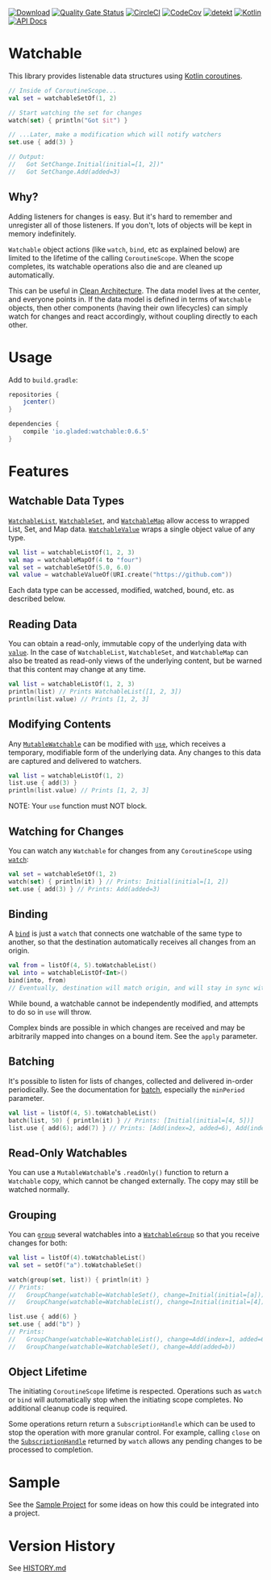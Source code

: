 [![Download](https://api.bintray.com/packages/gladed/watchable/watchable/images/download.svg?version=0.6.5)](https://bintray.com/gladed/watchable/watchable/0.6.5/link)
[![Quality Gate Status](https://sonarcloud.io/api/project_badges/measure?project=gladed_watchable&metric=alert_status)](https://sonarcloud.io/dashboard?id=gladed_watchable)
[![CircleCI](https://circleci.com/gh/gladed/watchable.svg?style=svg)](https://circleci.com/gh/gladed/watchable)
[![CodeCov](https://codecov.io/github/gladed/watchable/coverage.svg?branch=master)](https://codecov.io/github/gladed/watchable)
[![detekt](https://img.shields.io/badge/code%20style-%E2%9D%A4-FF4081.svg)](https://arturbosch.github.io/detekt/)
[![Kotlin](https://img.shields.io/badge/Kotlin-1.3.21-blue.svg)](https://kotlinlang.org/)
[![API Docs](https://img.shields.io/badge/API_Docs-latest-purple.svg)](https://gladed.github.io/watchable/latest/io.gladed.watchable/)

# Watchable

This library provides listenable data structures using [Kotlin coroutines](https://kotlinlang.org/docs/reference/coroutines-overview.html).

```kotlin
// Inside of CoroutineScope...
val set = watchableSetOf(1, 2)

// Start watching the set for changes
watch(set) { println("Got $it") }

// ...Later, make a modification which will notify watchers
set.use { add(3) }

// Output:
//   Got SetChange.Initial(initial=[1, 2])"
//   Got SetChange.Add(added=3)
```

## Why?

Adding listeners for changes is easy. But it's hard to remember and unregister all of those listeners. If you don't, lots of objects will be kept in memory indefinitely.

`Watchable` object actions (like `watch`, `bind`, etc as explained below) are limited to the lifetime of the calling `CoroutineScope`. When the scope completes, its watchable operations also die and are cleaned up automatically.

This can be useful in [Clean Architecture](https://blog.cleancoder.com/uncle-bob/2012/08/13/the-clean-architecture.html). The data model lives at the center, and everyone points in. If the data model is defined in terms of `Watchable` objects, then other components (having their own lifecycles) can simply watch for changes and react accordingly, without coupling directly to each other.

# Usage

Add to `build.gradle`:

```gradle
repositories {
    jcenter()
}

dependencies {
    compile 'io.gladed:watchable:0.6.5'
}
```

# Features

## Watchable Data Types

[`WatchableList`](https://gladed.github.io/watchable/latest/io.gladed.watchable/-watchable-list/), [`WatchableSet`](https://gladed.github.io/watchable/latest/io.gladed.watchable/-watchable-set/), and [`WatchableMap`](https://gladed.github.io/watchable/latest/io.gladed.watchable/-watchable-map/) allow access to wrapped List, Set, and Map data. [`WatchableValue`](https://gladed.github.io/watchable/latest/io.gladed.watchable/-watchable-value/) wraps a single object value of any type.

```kotlin
val list = watchableListOf(1, 2, 3)
val map = watchableMapOf(4 to "four")
val set = watchableSetOf(5.0, 6.0)
val value = watchableValueOf(URI.create("https://github.com"))
```

Each data type can be accessed, modified, watched, bound, etc. as described below.

## Reading Data

You can obtain a read-only, immutable copy of the underlying data with [`value`](https://gladed.github.io/watchable/latest/io.gladed.watchable/-watchable/value.html). In the case of `WatchableList`, `WatchableSet`, and `WatchableMap` can also be treated as read-only views of the underlying content, but be warned that this content may change at any time.

```kotlin
val list = watchableListOf(1, 2, 3)
println(list) // Prints WatchableList([1, 2, 3])
println(list.value) // Prints [1, 2, 3]
```

## Modifying Contents

Any [`MutableWatchable`](https://gladed.github.io/watchable/latest/io.gladed.watchable/-mutable-watchable/) can be modified with [`use`](https://gladed.github.io/watchable/latest/io.gladed.watchable/-mutable-watchable/use.html), which receives a temporary, modifiable form of the underlying data. Any changes to this data are captured and delivered to watchers.

```kotlin
val list = watchableListOf(1, 2)
list.use { add(3) }
println(list.value) // Prints [1, 2, 3]
```  

NOTE: Your `use` function must NOT block.

## Watching for Changes

You can watch any `Watchable` for changes from any `CoroutineScope` using [`watch`](https://gladed.github.io/watchable/latest/io.gladed.watchable/-watchable/watch.html):

```kotlin
val set = watchableSetOf(1, 2)
watch(set) { println(it) } // Prints: Initial(initial=[1, 2])
set.use { add(3) } // Prints: Add(added=3)
```

## Binding

A [`bind`](https://gladed.github.io/watchable/latest/io.gladed.watchable/-mutable-watchable/bind.html) is just a `watch` that connects one watchable of the same type to another, so that the destination automatically receives all changes from an origin.

```kotlin
val from = listOf(4, 5).toWatchableList()
val into = watchableListOf<Int>()
bind(into, from)
// Eventually, destination will match origin, and will stay in sync with any further changes to origin.
```

While bound, a watchable cannot be independently modified, and attempts to do so in `use` will throw.

Complex binds are possible in which changes are received and may be arbitrarily mapped into changes on a bound item. See the `apply` parameter.

## Batching

It's possible to listen for lists of changes, collected and delivered in-order periodically. See the documentation for [batch](https://gladed.github.io/watchable/latest/io.gladed.watchable/kotlinx.coroutines.-coroutine-scope/batch.html), especially the `minPeriod` parameter.

```kotlin
val list = listOf(4, 5).toWatchableList()
batch(list, 50) { println(it) } // Prints: [Initial(initial=[4, 5])]
list.use { add(6); add(7) } // Prints: [Add(index=2, added=6), Add(index=3, added=7)]
```

## Read-Only Watchables

You can use a `MutableWatchable`'s `.readOnly()` function to return a `Watchable` copy, which cannot be changed externally. The copy may still be watched normally.

## Grouping

You can [`group`](https://gladed.github.io/watchable/latest/io.gladed.watchable/group.html) several watchables into a [`WatchableGroup`](https://gladed.github.io/watchable/latest/io.gladed.watchable/-watchable-group/) so that you receive changes for both:

```kotlin
val list = listOf(4).toWatchableList()
val set = setOf("a").toWatchableSet()

watch(group(set, list)) { println(it) }
// Prints:
//   GroupChange(watchable=WatchableSet(), change=Initial(initial=[a]))
//   GroupChange(watchable=WatchableList(), change=Initial(initial=[4]))

list.use { add(6) }
set.use { add("b") }
// Prints:
//   GroupChange(watchable=WatchableList(), change=Add(index=1, added=6))
//   GroupChange(watchable=WatchableSet(), change=Add(added=b))
```

## Object Lifetime

The initiating `CoroutineScope` lifetime is respected. Operations such as `watch` or `bind` will automatically stop when the initiating scope completes. No additional cleanup code is required.

Some operations return return a `SubscriptionHandle` which can be used to stop the operation with more granular control. For example, calling `close` on the [`SubscriptionHandle`](https://gladed.github.io/watchable/latest/io.gladed.watchable/-subscription-handle/) returned by `watch` allows any pending changes to be processed to completion.

# Sample

See the [Sample Project](/sample) for some ideas on how this could be integrated into a project.

# Version History

See [HISTORY.md](HISTORY.md)
